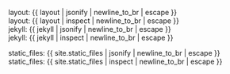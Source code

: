 ---
---


layout: {{ layout | jsonify  | newline_to_br | escape }}<br>
layout: {{ layout | inspect  | newline_to_br | escape }}<br>
jekyll: {{ jekyll | jsonify  | newline_to_br | escape }}<br>
jekyll: {{ jekyll | inspect  | newline_to_br | escape }}<br>

static_files: {{ site.static_files | jsonify  | newline_to_br | escape }}<br>
static_files: {{ site.static_files | inspect  | newline_to_br | escape }}<br>

    

